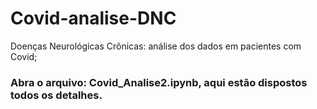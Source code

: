 # Covid-analise-DNC
Doenças Neurológicas Crônicas: análise dos dados em pacientes com Covid;

### Abra o arquivo: Covid_Analise2.ipynb, aqui estão dispostos todos os detalhes.
